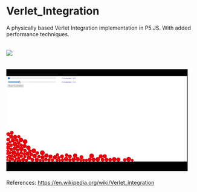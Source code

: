 # Verlet_Integration
A physically based Verlet Integration implementation in P5.JS. With added performance techniques.

![](https://github.com/AnthonyLopez-Github/Verlet_Integration/blob/main/verletFormula.svg)
-
![](https://github.com/AnthonyLopez-Github/JavaScript_Verlet_Integration/blob/main/Verlet.gif)
-
References:
https://en.wikipedia.org/wiki/Verlet_integration
